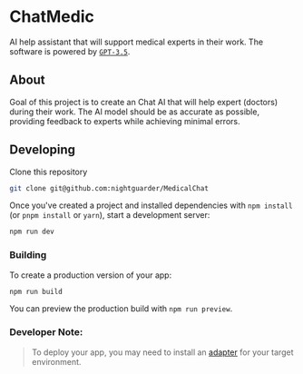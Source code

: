 # ChatMedic

AI help assistant that will support medical experts in their work.
The software is powered by [`GPT-3.5`](https://platform.openai.com/docs/models/gpt-3-5). 

## About

Goal of this project is to create an Chat AI that will help expert (doctors) during their work.
The AI model should be as accurate as possible, providing feedback to experts while achieving minimal errors.


## Developing

Clone this repository
```bash
git clone git@github.com:nightguarder/MedicalChat
```
Once you've created a project and installed dependencies with `npm install` (or `pnpm install` or `yarn`), start a development server:

```bash
npm run dev
```

### Building

To create a production version of your app:

```bash
npm run build
```

You can preview the production build with `npm run preview`.
### Developer Note:
> To deploy your app, you may need to install an [adapter](https://kit.svelte.dev/docs/adapters) for your target environment.
